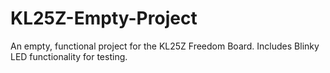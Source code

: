 # KL25Z-Empty-Project
An empty, functional project for the KL25Z Freedom Board. Includes Blinky LED functionality for testing.

